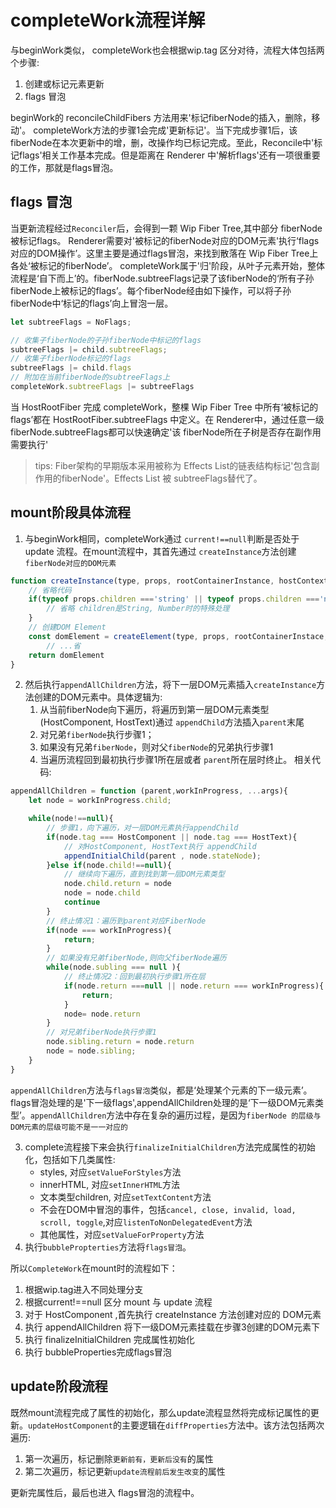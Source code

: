 # completeWork流程详解

与beginWork类似， completeWork也会根据wip.tag 区分对待，流程大体包括两个步骤:

1. 创建或标记元素更新
2. flags 冒泡

beginWork的 reconcileChildFibers 方法用来'标记fiberNode的插入，删除，移动'。 completeWork方法的步骤1会完成'更新标记'。当下完成步骤1后，该fiberNode在本次更新中的增，删，改操作均已标记完成。至此，Reconcile中'标记flags'相关工作基本完成。但是距离在 Renderer 中'解析flags'还有一项很重要的工作，那就是flags冒泡。

## flags 冒泡

当更新流程经过`Reconciler`后，会得到一颗 Wip Fiber Tree,其中部分 fiberNode被标记flags。 Renderer需要对'被标记的fiberNode对应的DOM元素'执行‘flags对应的DOM操作’。这里主要是通过flags冒泡，来找到散落在 Wip Fiber Tree上各处‘被标记的fiberNode’。
completeWork属于'归'阶段，从叶子元素开始，整体流程是‘自下而上’的。fiberNode.subtreeFlags记录了该fiberNode的‘所有子孙fiberNode上被标记的flags’。每个fiberNode经由如下操作，可以将子孙fiberNode中‘标记的flags’向上冒泡一层。

```javascript
let subtreeFlags = NoFlags;

// 收集子fiberNode的子孙fiberNode中标记的flags
subtreeFlags |= child.subtreeFlags;
// 收集子fiberNode标记的flags
subtreeFlags |= child.flags
// 附加在当前fiberNode的subtreeFlags上
completeWork.subtreeFlags |= subtreeFlags
```

当 HostRootFiber 完成 completeWork，整棵 Wip Fiber Tree 中所有‘被标记的flags’都在 HostRootFiber.subtreeFlags 中定义。在 Renderer中，通过任意一级 fiberNode.subtreeFlags都可以快速确定'该 fiberNode所在子树是否存在副作用需要执行'
> tips: Fiber架构的早期版本采用被称为 Effects List的链表结构标记'包含副作用的fiberNode'。Effects List 被 subtreeFlags替代了。

## mount阶段具体流程

1. 与beginWork相同，completeWork通过 `current!==null`判断是否处于 update 流程。在mount流程中，其首先通过 `createInstance`方法创建`fiberNode对应的DOM元素`

```javascript
function createInstance(type, props, rootContainerInstance, hostContext, internalInstanceHandle){
    // 省略代码
    if(typeof props.children ==='string' || typeof props.children ==='number'){
        // 省略 children是String, Number时的特殊处理
    }
    // 创建DOM Element
    const domElement = createElement(type, props, rootContainerInstace, parnetNamespace)
        // ...省
    return domElement
}
```

2. 然后执行`appendAllChildren`方法，将下一层DOM元素插入`createInstance`方法创建的DOM元素中。具体逻辑为:
   1. 从当前fiberNode向下遍历，将遍历到第一层DOM元素类型(HostComponent, HostText)通过 `appendChild`方法插入`parent`末尾
   2. 对兄弟`fiberNode`执行步骤1；
   3. 如果没有兄弟`fiberNode`，则对父`fiberNode`的兄弟执行步骤1
   4. 当遍历流程回到最初执行步骤1所在层或者 `parent`所在层时终止。
相关代码:

```javascript
appendAllChildren = function (parent,workInProgress, ...args){
    let node = workInProgress.child;

    while(node!==null){
        // 步骤1，向下遍历，对一层DOM元素执行appendChild
        if(node.tag === HostComponent || node.tag === HostText){
            // 对HostComponent, HostText执行 appendChild
            appendInitialChild(parent , node.stateNode);
        }else if(node.child!==null){
            // 继续向下遍历，直到找到第一层DOM元素类型
            node.child.return = node
            node = node.child
            continue
        }
        // 终止情况1：遍历到parent对应FiberNode
        if(node === workInProgress){
            return;
        }
        // 如果没有兄弟fiberNode,则向父fiberNode遍历
        while(node.subling === null ){
            // 终止情况2：回到最初执行步骤1所在层
            if(node.return ===null || node.return === workInProgress){
                return;
            }
            node= node.return
        }
        // 对兄弟fiberNode执行步骤1
        node.sibling.return = node.return
        node = node.sibling;
    }
}
```

`appendAllChildren`方法与`flags冒泡`类似，都是‘处理某个元素的下一级元素’。 flags冒泡处理的是'下一级flags',appendAllChildren处理的是‘下一级DOM元素类型’。`appendAllChildren`方法中存在复杂的遍历过程，是因为`fiberNode 的层级与 DOM元素的层级可能不是一一对应的`  

3. complete流程接下来会执行`finalizeInitialChildren`方法完成属性的初始化，包括如下几类属性:
    - styles, 对应`setValueForStyles`方法
    - innerHTML, 对应`setInnerHTML`方法
    - 文本类型children, 对应`setTextContent`方法
    - 不会在DOM中冒泡的事件，包括`cancel, close, invalid, load, scroll, toggle`,对应`listenToNonDelegatedEvent`方法
    - 其他属性，对应`setValueForProperty`方法
4. 执行`bubblePropterties`方法将`flags冒泡`。

所以`CompleteWork`在mount时的流程如下：

   1. 根据wip.tag进入不同处理分支
   2. 根据current!==null 区分 mount 与 update 流程
   3. 对于 HostComponent ,首先执行 createInstance 方法创建对应的 DOM元素
   4. 执行 appendAllChildren 将下一级DOM元素挂载在步骤3创建的DOM元素下
   5. 执行 finalizeInitialChildren 完成属性初始化
   6. 执行 bubbleProperties完成flags冒泡

## update阶段流程

既然mount流程完成了属性的初始化，那么update流程显然将完成标记属性的更新。`updateHostComponent`的主要逻辑在`diffProperties`方法中。该方法包括两次遍历:

   1. 第一次遍历，标记删除`更新前有，更新后没有`的属性
   2. 第二次遍历，标记更新`update流程前后发生改变`的属性

更新完属性后，最后也进入 flags冒泡的流程中。
